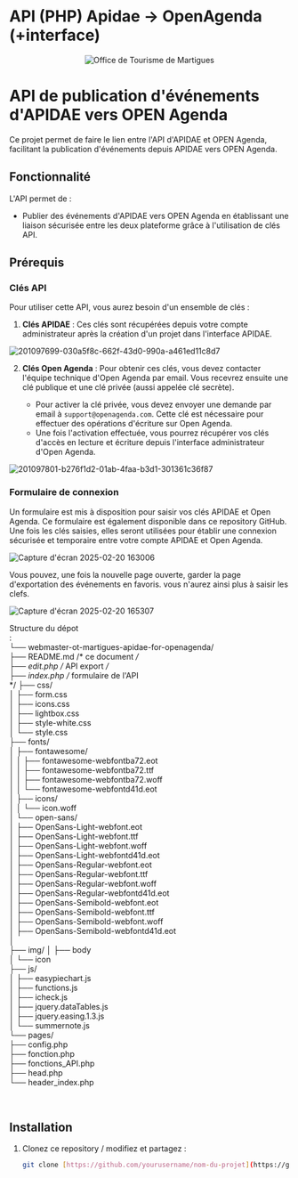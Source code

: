 <h1>API (PHP) Apidae -> OpenAgenda (+interface)</h1>

<div align="center">
	<img alt="Office de Tourisme de Martigues" src="https://user-images.githubusercontent.com/8257981/201097229-43a65b5a-5801-4542-ba78-9ad476939cee.png" />
</div>


# API de publication d'événements d'APIDAE vers OPEN Agenda

Ce projet permet de faire le lien entre l'API d'APIDAE et OPEN Agenda, facilitant la publication d'événements depuis APIDAE vers OPEN Agenda.

## Fonctionnalité

L'API permet de :
- Publier des événements d'APIDAE vers OPEN Agenda en établissant une liaison sécurisée entre les deux plateforme grâce à l'utilisation de clés API.

## Prérequis

### Clés API

Pour utiliser cette API, vous aurez besoin d'un ensemble de clés :

1. **Clés APIDAE** : Ces clés sont récupérées depuis votre compte administrateur après la création d'un projet dans l'interface APIDAE.

![201097699-030a5f8c-662f-43d0-990a-a461ed11c8d7](https://github.com/user-attachments/assets/68e819d5-9504-4572-85d9-674878095144)

2. **Clés Open Agenda** : Pour obtenir ces clés, vous devez contacter l'équipe technique d'Open Agenda par email. Vous recevrez ensuite une clé publique et une clé privée (aussi appelée clé secrète).

   - Pour activer la clé privée, vous devez envoyer une demande par email à `support@openagenda.com`. Cette clé est nécessaire pour effectuer des opérations d'écriture sur Open Agenda.
   - Une fois l'activation effectuée, vous pourrez récupérer vos clés d'accès en lecture et écriture depuis l'interface administrateur d'Open Agenda.

![201097801-b276f1d2-01ab-4faa-b3d1-301361c36f87](https://github.com/user-attachments/assets/a7e23707-8e27-4cad-8e22-596d8f5ba85b)

### Formulaire de connexion

Un formulaire est mis à disposition pour saisir vos clés APIDAE et Open Agenda. Ce formulaire est également disponible dans ce repository GitHub. Une fois les clés saisies, elles seront utilisées pour établir une connexion sécurisée et temporaire entre votre compte APIDAE et Open Agenda.

![Capture d'écran 2025-02-20 163006](https://github.com/user-attachments/assets/33ebfe33-7587-48cb-add3-f9fe11b46b87)

Vous pouvez, une fois la nouvelle page ouverte, garder la page d'exportation des événements en favoris. vous n'aurez ainsi plus à saisir les clefs. 

![Capture d'écran 2025-02-20 165307](https://github.com/user-attachments/assets/b01ed363-ce8c-4146-b251-65e266988ca8)



Structure du dépot <br>
: <br>
└── webmaster-ot-martigues-apidae-for-openagenda/<br>
    ├── README.md /* ce document */<br>
    ├── edit.php /* API export */ <br> 
    ├── index.php /* formulaire de l'API <br> */ 
    ├── css/<br>
    │   ├── form.css<br>
    │   ├── icons.css<br>
    │   ├── lightbox.css<br>
    │   ├── style-white.css<br>
    │   └── style.css<br>
    ├── fonts/<br>
    │   ├── fontawesome/<br>
    │   │   ├── fontawesome-webfontba72.eot<br>
    │   │   ├── fontawesome-webfontba72.ttf<br>
    │   │   ├── fontawesome-webfontba72.woff<br>
    │   │   └── fontawesome-webfontd41d.eot<br>
    │   ├── icons/<br>
    │   │   └── icon.woff<br>
    │   └── open-sans/<br>
    │       ├── OpenSans-Light-webfont.eot<br>
    │       ├── OpenSans-Light-webfont.ttf<br>
    │       ├── OpenSans-Light-webfont.woff<br>
    │       ├── OpenSans-Light-webfontd41d.eot<br>
    │       ├── OpenSans-Regular-webfont.eot<br>
    │       ├── OpenSans-Regular-webfont.ttf<br>
    │       ├── OpenSans-Regular-webfont.woff<br>
    │       ├── OpenSans-Regular-webfontd41d.eot<br>
    │       ├── OpenSans-Semibold-webfont.eot<br>
    │       ├── OpenSans-Semibold-webfont.ttf<br>
    │       ├── OpenSans-Semibold-webfont.woff<br>
    │       ├── OpenSans-Semibold-webfontd41d.eot<br>
    │     
    ├── img/
    │   ├── body<br>
    │   └── icon<br>
    ├── js/<br>
    │   ├── easypiechart.js<br>
    │   ├── functions.js<br>
    │   ├── icheck.js<br>
    │   ├── jquery.dataTables.js<br>
    │   ├── jquery.easing.1.3.js<br>
    │   └── summernote.js<br>
    └── pages/<br>
        ├── config.php<br>
        ├── fonction.php<br>
        ├── fonctions_API.php<br>
        ├── head.php<br>
        └── header_index.php <br>

 <br>


## Installation

1. Clonez ce repository / modifiez et partagez :
   ```bash
   git clone [https://github.com/yourusername/nom-du-projet](https://github.com/Webmaster-OT-Martigues/Apidae-for-OpenAgenda).git

